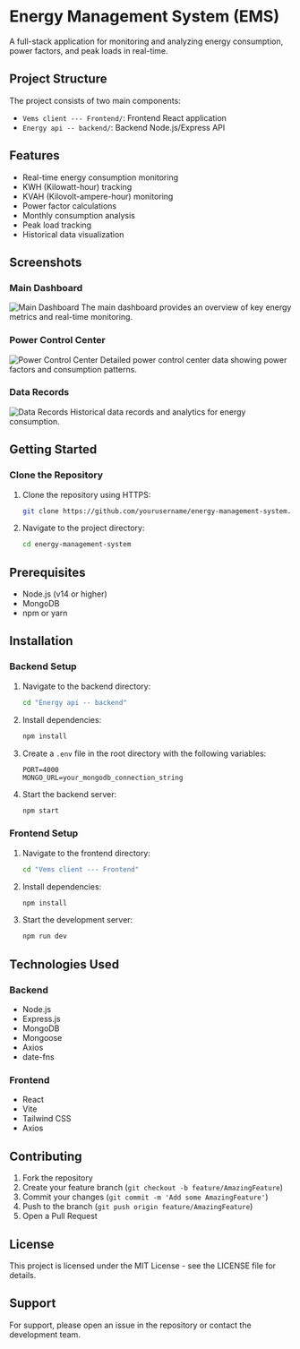 # Energy Management System (EMS)

A full-stack application for monitoring and analyzing energy consumption, power factors, and peak loads in real-time.

## Project Structure

The project consists of two main components:

- `Vems client --- Frontend/`: Frontend React application
- `Energy api -- backend/`: Backend Node.js/Express API

## Features

- Real-time energy consumption monitoring
- KWH (Kilowatt-hour) tracking
- KVAH (Kilovolt-ampere-hour) monitoring
- Power factor calculations
- Monthly consumption analysis
- Peak load tracking
- Historical data visualization

## Screenshots

### Main Dashboard
![Main Dashboard](https://drive.google.com/uc?export=view&id=1RzimoGXqQc2oL4O31s17KmQLzrFEejkR)
The main dashboard provides an overview of key energy metrics and real-time monitoring.

### Power Control Center
![Power Control Center](https://drive.google.com/uc?export=view&id=1Ja0NQ1dDTq_6MMSrD5YBIJCC-9ZUQWQx)
Detailed power control center data showing power factors and consumption patterns.

### Data Records
![Data Records](https://drive.google.com/uc?export=view&id=16OTPIgs3APtq_BLq7133UrG-QkUNhz8i)
Historical data records and analytics for energy consumption.

## Getting Started

### Clone the Repository

1. Clone the repository using HTTPS:
   ```bash
   git clone https://github.com/yourusername/energy-management-system.git
   ```

2. Navigate to the project directory:
   ```bash
   cd energy-management-system
   ```

## Prerequisites

- Node.js (v14 or higher)
- MongoDB
- npm or yarn

## Installation

### Backend Setup

1. Navigate to the backend directory:
   ```bash
   cd "Energy api -- backend"
   ```

2. Install dependencies:
   ```bash
   npm install
   ```

3. Create a `.env` file in the root directory with the following variables:
   ```
   PORT=4000
   MONGO_URL=your_mongodb_connection_string
   ```

4. Start the backend server:
   ```bash
   npm start
   ```

### Frontend Setup

1. Navigate to the frontend directory:
   ```bash
   cd "Vems client --- Frontend"
   ```

2. Install dependencies:
   ```bash
   npm install
   ```

3. Start the development server:
   ```bash
   npm run dev
   ```

## Technologies Used

### Backend
- Node.js
- Express.js
- MongoDB
- Mongoose
- Axios
- date-fns

### Frontend
- React
- Vite
- Tailwind CSS
- Axios

## Contributing

1. Fork the repository
2. Create your feature branch (`git checkout -b feature/AmazingFeature`)
3. Commit your changes (`git commit -m 'Add some AmazingFeature'`)
4. Push to the branch (`git push origin feature/AmazingFeature`)
5. Open a Pull Request

## License

This project is licensed under the MIT License - see the LICENSE file for details.

## Support

For support, please open an issue in the repository or contact the development team. 